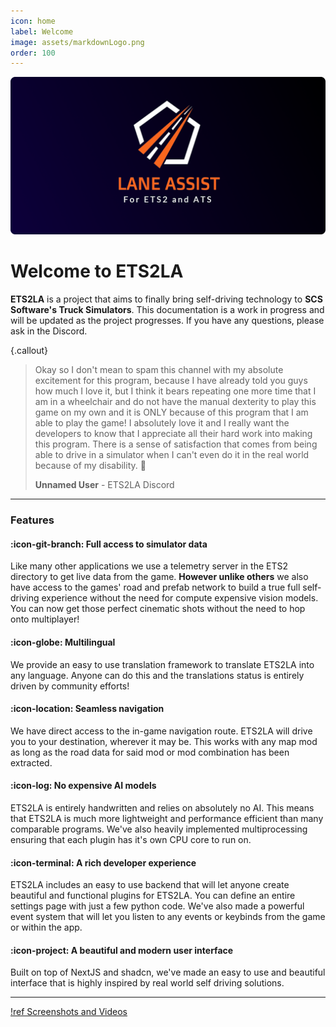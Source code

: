 ```yaml
---
icon: home
label: Welcome
image: assets/markdownLogo.png
order: 100
---
```

![](assets/markdownLogo.png)

# Welcome to ETS2LA
**ETS2LA** is a project that aims to finally bring self-driving technology to **SCS Software's Truck Simulators**. This documentation is a work in progress and will be updated as the project progresses. If you have any questions, please ask in the Discord.

{.callout}
> Okay so I don't mean to spam this channel with my absolute excitement for this program, because I have already told you guys how much I love it, but I think it bears repeating one more time that I am in a wheelchair and do not have the manual dexterity to play this game on my own and it is ONLY because of this program that I am able to play the game! I absolutely love it and I really want the developers to know that I appreciate all their hard work into making this program. There is a sense of satisfaction that comes from being able to drive in a simulator when I can't even do it in the real world because of my disability. 🙂
> 
> **Unnamed User** - ETS2LA Discord

* * *

### Features
#### :icon-git-branch: Full access to simulator data
Like many other applications we use a telemetry server in the ETS2 directory to get live data from the game. **However unlike others** we also have access to the games' road and prefab network to build a true full self-driving experience without the need for compute expensive vision models. You can now get those perfect cinematic shots without the need to hop onto multiplayer!

#### :icon-globe: Multilingual
We provide an easy to use translation framework to translate ETS2LA into any language. Anyone can do this and the translations status is entirely driven by community efforts!

#### :icon-location: Seamless navigation
We have direct access to the in-game navigation route. ETS2LA will drive you to your destination, wherever it may be. This works with any map mod as long as the road data for said mod or mod combination has been extracted.

#### :icon-log: No expensive AI models
ETS2LA is entirely handwritten and relies on absolutely no AI. This means that ETS2LA is much more lightweight and performance efficient than many comparable programs. We've also heavily implemented multiprocessing ensuring that each plugin has it's own CPU core to run on.

#### :icon-terminal: A rich developer experience
ETS2LA includes an easy to use backend that will let anyone create beautiful and functional plugins for ETS2LA. You can define an entire settings page with just a few python code. We've also made a powerful event system that will let you listen to any events or keybinds from the game or within the app. 

#### :icon-project: A beautiful and modern user interface
Built on top of NextJS and shadcn, we've made an easy to use and beautiful interface that is highly inspired by real world self driving solutions.

* * * 
[!ref Screenshots and Videos](/media.md)